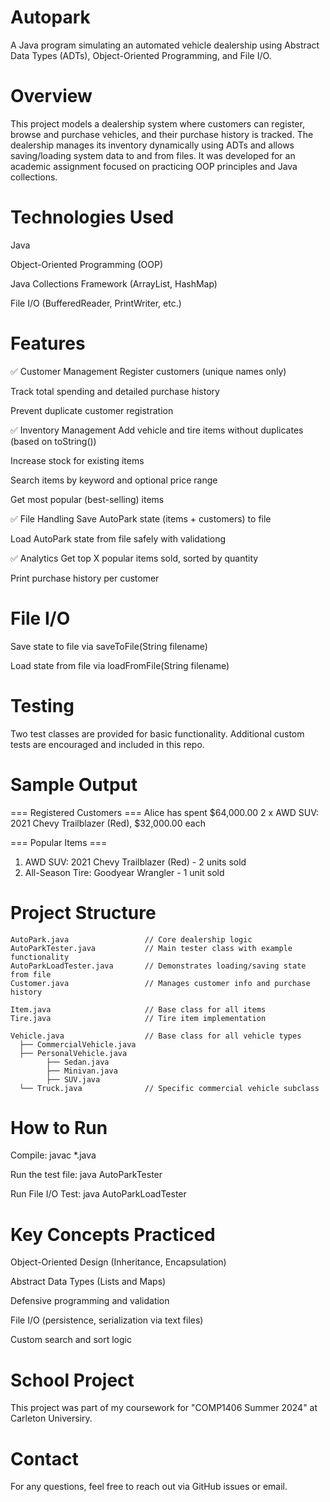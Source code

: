 # Autopark
A Java program simulating an automated vehicle dealership using Abstract Data Types (ADTs), Object-Oriented Programming, and File I/O.

# Overview
This project models a dealership system where customers can register, browse and purchase vehicles, and their purchase history is tracked. The dealership manages its inventory dynamically using ADTs and allows saving/loading system data to and from files. It was developed for an academic assignment focused on practicing OOP principles and Java collections.

# Technologies Used
Java

Object-Oriented Programming (OOP)

Java Collections Framework (ArrayList, HashMap)

File I/O (BufferedReader, PrintWriter, etc.)

# Features
✅ Customer Management
Register customers (unique names only)

Track total spending and detailed purchase history

Prevent duplicate customer registration

✅ Inventory Management
Add vehicle and tire items without duplicates (based on toString())

Increase stock for existing items

Search items by keyword and optional price range

Get most popular (best-selling) items

✅ File Handling
Save AutoPark state (items + customers) to file

Load AutoPark state from file safely with validationg

✅ Analytics
Get top X popular items sold, sorted by quantity

Print purchase history per customer

# File I/O
Save state to file via saveToFile(String filename)

Load state from file via loadFromFile(String filename)

# Testing
Two test classes are provided for basic functionality. Additional custom tests are encouraged and included in this repo.

# Sample Output
=== Registered Customers ===
Alice has spent $64,000.00
2 x AWD SUV: 2021 Chevy Trailblazer (Red), $32,000.00 each

=== Popular Items ===
1. AWD SUV: 2021 Chevy Trailblazer (Red) - 2 units sold
2. All-Season Tire: Goodyear Wrangler - 1 unit sold


# Project Structure
```
AutoPark.java                 // Core dealership logic
AutoParkTester.java           // Main tester class with example functionality
AutoParkLoadTester.java       // Demonstrates loading/saving state from file
Customer.java                 // Manages customer info and purchase history

Item.java                     // Base class for all items
Tire.java                     // Tire item implementation

Vehicle.java                  // Base class for all vehicle types
  ├── CommercialVehicle.java
  ├── PersonalVehicle.java
        ├── Sedan.java
        ├── Minivan.java
        ├── SUV.java
  └── Truck.java              // Specific commercial vehicle subclass

```

# How to Run
Compile:
javac *.java

Run the test file:
java AutoParkTester

Run File I/O Test:
java AutoParkLoadTester


# Key Concepts Practiced
Object-Oriented Design (Inheritance, Encapsulation)

Abstract Data Types (Lists and Maps)

Defensive programming and validation

File I/O (persistence, serialization via text files)

Custom search and sort logic


# School Project
This project was part of my coursework for "COMP1406 Summer 2024" at Carleton Universiry.

# Contact
For any questions, feel free to reach out via GitHub issues or email.
